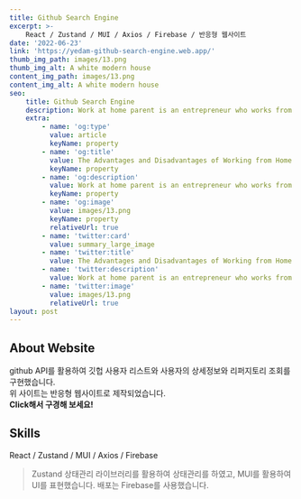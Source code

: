 ```yaml
---
title: Github Search Engine
excerpt: >-
    React / Zustand / MUI / Axios / Firebase / 반응형 웹사이트
date: '2022-06-23'
link: 'https://yedam-github-search-engine.web.app/'
thumb_img_path: images/13.png
thumb_img_alt: A white modern house
content_img_path: images/13.png
content_img_alt: A white modern house
seo:
    title: Github Search Engine
    description: Work at home parent is an entrepreneur who works from home
    extra:
        - name: 'og:type'
          value: article
          keyName: property
        - name: 'og:title'
          value: The Advantages and Disadvantages of Working from Home
          keyName: property
        - name: 'og:description'
          value: Work at home parent is an entrepreneur who works from home
          keyName: property
        - name: 'og:image'
          value: images/13.png
          keyName: property
          relativeUrl: true
        - name: 'twitter:card'
          value: summary_large_image
        - name: 'twitter:title'
          value: The Advantages and Disadvantages of Working from Home
        - name: 'twitter:description'
          value: Work at home parent is an entrepreneur who works from home
        - name: 'twitter:image'
          value: images/13.png
          relativeUrl: true
layout: post
---
```


## About Website

github API를 활용하여 깃헙 사용자 리스트와 사용자의 상세정보와 리퍼지토리 조회를 구현했습니다.<br/>
위 사이트는 반응형 웹사이트로 제작되었습니다.<br/> **Click해서 구경해 보세요!**

## Skills

React / Zustand / MUI / Axios / Firebase

> Zustand 상태관리 라이브러리를 활용하여 상태관리를 하였고, MUI를 활용하여 UI를 표현했습니다.
> 배포는 Firebase를 사용했습니다.
